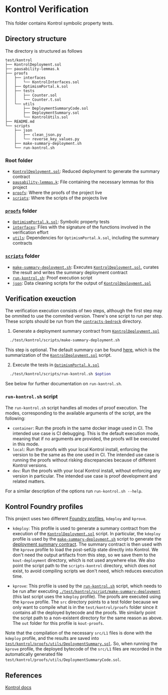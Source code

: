 # Kontrol Verification

This folder contains Kontrol symbolic property tests.

## Directory structure

The directory is structured as follows

```tree
test/kontrol
├── KontrolDeployment.sol
├── pausability-lemmas.k
├── proofs
│   ├── interfaces
│   │   └── KontrolInterfaces.sol
│   ├── OptimismPortal.k.sol
│   ├── tests
│   │   ├── Counter.sol
│   │   └── Counter.t.sol
│   └── utils
│       ├── DeploymentSummaryCode.sol
│       ├── DeploymentSummary.sol
│       └── KontrolUtils.sol
├── README.md
└── scripts
    ├── json
    │   ├── clean_json.py
    │   └── reverse_key_values.py
    ├── make-summary-deployment.sh
    └── run-kontrol.sh
```

### Root folder

- [`KontrolDeployment.sol`](./KontrolDeployment.sol): Reduced deployment to generate the summary contract
- [`pausability-lemmas.k`](./pausability-lemmas.k): File containing the necessary lemmas for this project
- [`proofs`](./proofs): Where the proofs of the project live
- [`scripts`](./scripts): Where the scripts of the projects live

### [`proofs`](./proofs) folder

- [`OptimismPortal.k.sol`](./proofs/OptimismPortal.k.sol): Symbolic property tests
- [`interfaces`](./proofs/interfaces): Files with the signature of the functions involved in the verification effort
- [`utils`](./proofs/utils): Dependencies for `OptimismPortal.k.sol`, including the summary contracts

### [`scripts`](./scripts) folder

- [`make-summary-deployment.sh`](./scripts/make-summary-deployment.sh): Executes [`KontrolDeployment.sol`](./KontrolDeployment.sol), curates the result and writes the summary deployment contract
- [`run-kontrol.sh`](./scrpts/run-kontrol.sh): Proof execution script
- [`json`](./scripts/json): Data cleaning scripts for the output of [`KontrolDeployment.sol`](./KontrolDeployment.sol)

## Verification exeuction

The verification execution consists of two steps, although the first step may be ommited to use the commited version. There's one script to run per step. These scripts should be run from the [`contracts-bedrock`](../../) directory.

1. Generate a deployment summary contract from [`KontrolDeployment.sol`](./KontrolDeployment.sol)
```bash
  ./test/kontrol/scripts/make-summary-deployment.sh
```
This step is optional. The default summary can be found [here](./proofs/utils/DeploymentSummary.sol), which is the summarization of the [`KontrolDeployment.sol`](./KontrolDeployment.sol) script.

2. Execute the tests in [`OptimismPortal.k.sol`](./proofs/OptimismPortal.k.sol)
```bash
  ./test/kontrol/scripts/run-kontrol.sh $option
```
See below for further documentation on `run-kontrol.sh`.

### `run-kontrol.sh` script
The `run-kontrol.sh` script handles all modes of proof execution. The modes, corresponding to the available arguments of the script, are the following:
- `container`: Run the proofs in the same docker image used in CI. The intended use case is CI debugging. This is the default execution mode, meaning that if no arguments are provided, the proofs will be executed in this mode.
- `local`: Run the proofs with your local Kontrol install, enforcing the version to be the same as the one used in CI. The intended use case is running the proofs without risking discrepancies because of different Kontrol versions.
- `dev`: Run the proofs with your local Kontrol install, without enforcing any version in particular. The intended use case is proof development and related matters.

For a similar description of the options run `run-kontrol.sh --help`.

## Kontrol Foundry profiles

This project uses two different [Foundry profiles](../../foundry.toml), `kdeploy` and `kprove`.

- `kdeploy`: This profile is used to generate a summary contract from the execution of the [`KontrolDeployment.sol`](./KontrolDeployment.sol) script. In particular, the `kdeploy` profile is used by the [`make-summary-deployment.sh`](./scripts/make-summary-deployment.sh) script to generate the [deployment summary contract](./proofs/utils/DeploymentSummary.sol). The summary contract is then used with the `kprove` profile to load the post-setUp state directly into Kontrol. We don't need the output artifacts from this step, so we save them to the `kout-deployment` directory, which is not used anywhere else. We also point the script path to the `scripts-kontrol` directory, which does not exist, to avoid compiling scripts we don't need, which reduces execution time.

- `kprove`: This profile is used by the [`run-kontrol.sh`](./scrpts/run-kontrol.sh) script, which needs to be run after executing [`./test/kontrol/script/make-summary-deployment`](./scripts/make-summary-deployment.sh) (this last script uses the `kdeploy` profile). The proofs are executed using the `kprove` profile. The `src` directory points to a test folder because we only want to compile what is in the `test/kontrol/proofs` folder since it contains all the deployed bytecode and the proofs. We similarly point the script path to a non-existent directory for the same reason as above. The `out` folder for this profile is `kout-proofs`.

Note that the compilation of the necessary `src/L1` files is done with the `kdeploy` profile, and the results are saved into [`test/kontrol/proofs/utils/DeploymentSummary.sol`](./proofs/utils/DeploymentSummary.sol). So, when running the `kprove` profile, the deployed bytecode of the `src/L1` files are recorded in the automatically generated file `test/kontrol/proofs/utils/DeploymentSummaryCode.sol`.

## References

[Kontrol docs](https://docs.runtimeverification.com/kontrol/overview/readme)

